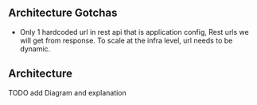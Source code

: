 
## Architecture Gotchas

- Only 1 hardcoded url in rest api that is application config, Rest urls we will get from response. To scale at the infra level, url needs to be dynamic.

## Architecture

TODO add Diagram and explanation
